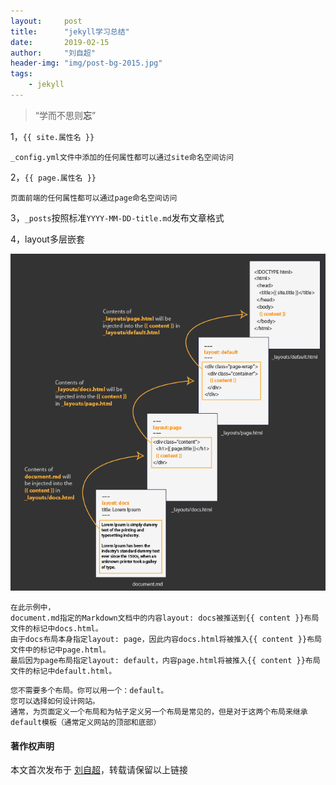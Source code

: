 ```yaml
---
layout:     post
title:      "jekyll学习总结"
date:       2019-02-15
author:     "刘自超"
header-img: "img/post-bg-2015.jpg"
tags:
    - jekyll
---
```


> “学而不思则**忘**”

1，`{{ site.属性名 }}`  

```
_config.yml文件中添加的任何属性都可以通过site命名空间访问
```

2，`{{ page.属性名 }}`

```
页面前端的任何属性都可以通过page命名空间访问
```

3，`_posts`按照标准`YYYY-MM-DD-title.md`发布文章格式

4，layout多层嵌套

![](https://github.com/bigdatajava/blogspot/raw/master/img/tuchuang/jekyll1.png)

```
在此示例中，
document.md指定的Markdown文档中的内容layout: docs被推送到{{ content }}布局文件的标记中docs.html。
由于docs布局本身指定layout: page，因此内容docs.html将被推入{{ content }}布局文件中的标记中page.html。
最后因为page布局指定layout: default，内容page.html将被推入{{ content }}布局文件的标记中default.html。
```

```
您不需要多个布局。你可以用一个：default。
您可以选择如何设计网站。
通常，为页面定义一个布局和为帖子定义另一个布局是常见的，但是对于这两个布局来继承default模板（通常定义网站的顶部和底部）
```


#### 著作权声明

本文首次发布于 [刘自超](https://bigdatajava.github.io/blogspot/)，转载请保留以上链接 